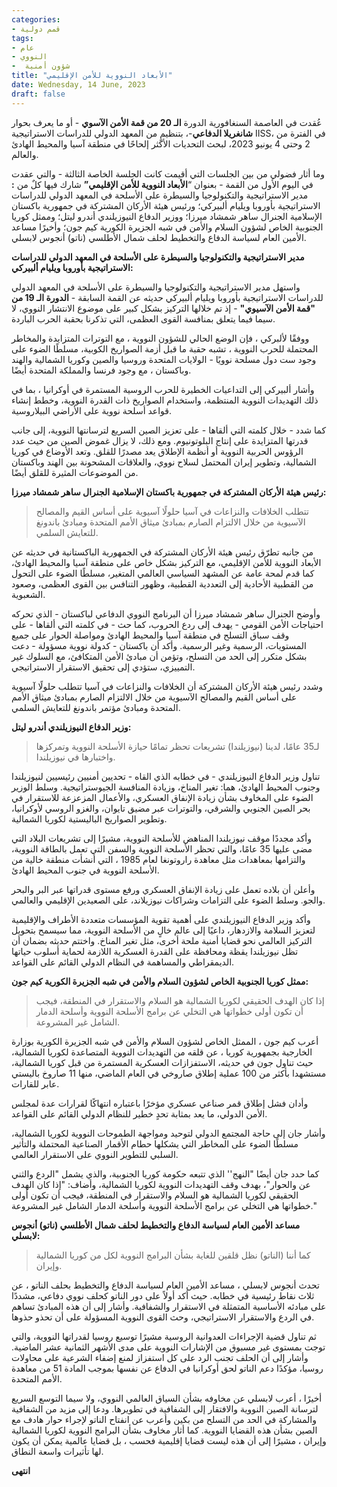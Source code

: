 ```yaml
---
categories:
- قمم دولية
tags:
- عام
- النووي
-  شؤون أمنية
title: "الأبعاد النووية للأمن الإقليمي"
date: Wednesday, 14 June, 2023 
draft: false
---
```


عُقدت في العاصمة السنغافورية الدورة **الـ 20 من قمة الأمن الآسوي** - أو ما يعرف بحوار **شانغريلا الدفاعي**-، بتنظيمٍ من المعهد الدولي للدراسات الاستراتيجية IISS، في الفترة من 2 وحتى 4 يونيو 2023، لبحث التحديات الأكثر إلحاحًا في منطقة آسيا والمحيط الهادئ والعالم.

وما أثار فضولي من بين الجلسات التي أقيمت كانت الجلسة الخاصة الثالثة - والتي عقدت في اليوم الأول من القمة - بعنوان “**الأبعاد النووية للأمن الإقليمي”** شارك فيها كلٌ من **:** مدير الاستراتيجية والتكنولوجيا والسيطرة على الأسلحة في المعهد الدولي للدراسات الاستراتيجية بأوروبا ويليام ألبيركي؛ ورئيس هيئة الأركان المشتركة في جمهورية باكستان الإسلامية الجنرال ساهر شمشاد ميرزا؛ ووزير الدفاع النيوزيلندي أندرو ليتل؛ وممثل كوريا الجنوبية الخاص لشؤون السلام والأمن في شبه الجزيرة الكورية كيم جون؛ وأخيرًا مساعد الأمين العام لسياسة الدفاع والتخطيط لحلف شمال الأطلسي (ناتو) أنجوس لابسلي.

**مدير الاستراتيجية والتكنولوجيا والسيطرة على الأسلحة في المعهد الدولي للدراسات الاستراتيجية بأوروبا ويليام ألبيركي:**

واستهل مدير الاستراتيجية والتكنولوجيا والسيطرة على الأسلحة في المعهد الدولي للدراسات الاستراتيجية بأوروبا ويليام ألبيركي حديثه عن القمة السابقة - **الدورة الـ 19 من "قمة الأمن الآسيوي"** - إذ تم خلالها التركيز بشكل كبير على موضوع الانتشار النووي، لا سيما فيما يتعلق بمنافسة القوى العظمى، التي تذكرنا بحقبة الحرب الباردة.

ووفقًا لألبركي ، فإن الوضع الحالي للشؤون النووية ، مع التوترات المتزايدة والمخاطر المحتملة للحرب النووية ، تشبه حقبة ما قبل أزمة الصواريخ الكوبية، مسلطًا الضوء على وجود ست دول مسلحة نوويًا - الولايات المتحدة وروسيا والصين وكوريا الشمالية والهند وباكستان ، مع وجود فرنسا والمملكة المتحدة أيضًا.

وأشار ألبيركي إلى التداعيات الخطيرة للحرب الروسية المستمرة في أوكرانيا ، بما في ذلك التهديدات النووية المنتظمة، واستخدام الصواريخ ذات القدرة النووية، وخطط إنشاء قواعد أسلحة نووية على الأراضي البيلاروسية.

كما شدد - خلال كلمته التي ألقاها - على تعزيز الصين السريع لترسانتها النووية، إلى جانب قدرتها المتزايدة على إنتاج البلوتونيوم. ومع ذلك، لا يزال غموض الصين من حيث عدد الرؤوس الحربية النووية أو أنظمة الإطلاق يعد مصدرًا للقلق. وتعد الأوضاع في كوريا الشمالية، وتطوير إيران المحتمل لسلاح نووي، والعلاقات المشحونة بين الهند وباكستان من الموضوعات المثيرة للقلق أيضًا.
 

**رئيس هيئة الأركان المشتركة في جمهورية باكستان الإسلامية الجنرال ساهر شمشاد ميرزا:**

> تتطلب الخلافات والنزاعات في آسيا حلولًا آسيوية على أساس القيم والمصالح الآسيوية من خلال الالتزام الصارم بمبادئ ميثاق الأمم المتحدة ومبادئ باندونغ للتعايش السلمي.

من جانبه تطرّق رئيس هيئة الأركان المشتركة في الجمهورية الباكستانية في حديثه عن الأبعاد النووية للأمن الإقليمي، مع التركيز بشكل خاص على منطقة آسيا والمحيط الهادئ، كما قدم لمحة عامة عن المشهد السياسي العالمي المتغير، مسلطًا الضوء على التحول من القطبية الأحادية إلى التعددية القطبية، وظهور التنافس بين القوى العظمى، وصعود الشعبوية.

وأوضح الجنرال ساهر شمشاد ميرزا أن البرنامج النووي الدفاعي لباكستان - الذي تحركه احتياجات الأمن القومي - يهدف إلى ردع الحروب، كما حث - في كلمته التي ألقاها - على وقف سباق التسلح في منطقة آسيا والمحيط الهادئ ومواصلة الحوار على جميع المستويات، الرسمية وغير الرسمية.
وأكد أن باكستان - كدولة نووية مسؤولة - دعت بشكل متكرر إلى الحد من التسلح، وتؤمن أن مبادئ الأمن المتكافئ، مع السلوك غير التمييزي، ستؤدي إلى تحقيق الاستقرار الاستراتيجي.

وشدد رئيس هيئة الأركان المشتركة أن الخلافات والنزاعات في آسيا تتطلب حلولًا آسيوية على أساس القيم والمصالح الآسيوية من خلال الالتزام الصارم بمبادئ ميثاق الأمم المتحدة ومبادئ مؤتمر باندونغ للتعايش السلمي.

**وزير الدفاع النيوزيلندي أندرو ليتل:**

> لـ35 عامًا، لدينا (نيوزيلندا) تشريعات تحظر تمامًا حيازة الأسلحة النووية وتمركزها واختبارها في نيوزيلندا.

تناول وزير الدفاع النيوزيلندي - في خطابه الذي القاه - تحديين أمنيين رئيسيين لنيوزيلندا وجنوب المحيط الهادئ، هما: تغير المناخ، وزيادة المنافسة الجيوستراتيجية. 
وسلط الوزير الضوء على المخاوف بشأن زيادة الإنفاق العسكري، والأعمال المزعزعة للاستقرار في بحر الصين الجنوبي والشرقي، والتوترات عبر مضيق تايوان، والغزو الروسي لأوكرانيا، وتطوير الصواريخ الباليستية لكوريا الشمالية.

وأكد مجددًا موقف نيوزيلندا المناهض للأسلحة النووية، مشيرًا إلى تشريعات البلاد التي مضى عليها 35 عامًا، والتي تحظر الأسلحة النووية والسفن التي تعمل بالطاقة النووية، والتزامها بمعاهدات مثل معاهدة راروتونغا لعام 1985 ، التي أنشأت منطقة خالية من الأسلحة النووية في جنوب المحيط الهادئ.

وأعلن أن بلاده تعمل على زيادة الإنفاق العسكري ورفع مستوى قدراتها عبر البر والبحر والجو. وسلط الضوء على التزامات وشراكات نيوزيلاند، على الصعيدين الإقليمي والعالمي.

وأكد وزير الدفاع النيوزيلندي على أهمية تقوية المؤسسات متعددة الأطراف والإقليمية لتعزيز السلامة والازدهار، داعيًا إلى عالم خالٍ من الأسلحة النووية، مما سيسمح بتحويل التركيز العالمي نحو قضايا أمنية ملحة أخرى، مثل تغير المناخ. واختتم حديثه بضمان أن تظل نيوزيلندا يقظة ومحافظة على القدرة العسكرية اللازمة لحماية أسلوب حياتها الديمقراطي والمساهمة في النظام الدولي القائم على القواعد.


**ممثل كوريا الجنوبية الخاص لشؤون السلام والأمن في شبه الجزيرة الكورية كيم جون:**

> إذا كان الهدف الحقيقي لكوريا الشمالية هو السلام والاستقرار في المنطقة، فيجب أن تكون أولى خطواتها هي التخلي عن برامج الأسلحة النووية وأسلحة الدمار الشامل غير المشروعة.

أعرب كيم جون ، الممثل الخاص لشؤون السلام والأمن في شبه الجزيرة الكورية بوزارة الخارجية بجمهورية كوريا ، عن قلقه من التهديدات النووية المتصاعدة لكوريا الشمالية، حيث تناول جون في حديثه، الاستفزازات العسكرية المستمرة من قبل كوريا الشمالية، مستشهدا بأكثر من 100 عملية إطلاق صاروخي في العام الماضي، منها 11 صاروخ باليستي عابر للقارات.

وأدان فشل إطلاق قمر صناعي عسكري مؤخرًا باعتباره انتهاكًا لقرارات عدة لمجلس الأمن الدولي، ما يعد بمثابة تحدٍ خطير للنظام الدولي القائم على القواعد.

وأشار جان إلى حاجة المجتمع الدولي لتوحيد ومواجهة الطموحات النووية لكوريا الشمالية، مسلطًا الضوء على المخاطر التي يشكلها حطام الأقمار الصناعية المحتملة والتأثير السلبي للتطوير النووي على الاستقرار العالمي.

كما حدد جان أيضًا "النهج'' الذي تتبعه حكومة كوريا الجنوبية، والذي يشمل "الردع والثني عن والحوار"، بهدف وقف التهديدات النووية لكوريا الشمالية، وأضاف: "إذا كان الهدف الحقيقي لكوريا الشمالية هو السلام والاستقرار في المنطقة، فيجب أن تكون أولى خطواتها هي التخلي عن برامج الأسلحة النووية وأسلحة الدمار الشامل غير المشروعة."

**مساعد الأمين العام لسياسة الدفاع والتخطيط لحلف شمال الأطلسي (ناتو) أنجوس لابسلي:**

> كما أننا (الناتو) نظل قلقين للغاية بشأن البرامج النووية لكل من كوريا الشمالية وإيران.

تحدث أنجوس لابسلي ، مساعد الأمين العام لسياسة الدفاع والتخطيط بحلف الناتو ، عن ثلاث نقاط رئيسية في خطابه.
حيث أكد أولاً على دور الناتو كحلف نووي دفاعي، مشددًا على مبادئه الأساسية المتمثلة في الاستقرار والشفافية. وأشار إلى أن هذه المبادئ تساهم في الردع والاستقرار الاستراتيجي، وحث القوى النووية المسؤولة على أن تحذو حذوها.

ثم تناول قضية الإجراءات العدوانية الروسية مشيرًا توسيع روسيا لقدراتها النووية، والتي توجت بمستوى غير مسبوق من الإشارات النووية على مدى الأشهر الثمانية عشر الماضية. وأشار إلى أن الحلف تجنب الرد على كل استفزاز لمنع إضفاء الشرعية على محاولات روسيا، مؤكدًا دعم الناتو لحق أوكرانيا في الدفاع عن نفسها بموجب المادة 51 من معاهدة الأمم المتحدة.

أخيرًا ، أعرب لابسلي عن مخاوفه بشأن السياق العالمي النووي، ولا سيما التوسع السريع لترسانة الصين النووية والافتقار إلى الشفافية في تطويرها. ودعا إلى مزيد من الشفافية والمشاركة في الحد من التسلح من بكين وأعرب عن انفتاح الناتو لإجراء حوار هادف مع الصين بشأن هذه القضايا النووية. كما أثار مخاوف بشأن البرامج النووية لكوريا الشمالية وإيران ، مشيرًا إلى أن هذه ليست قضايا إقليمية فحسب ، بل قضايا عالمية يمكن أن يكون لها تأثيرات واسعة النطاق.

**انتهى**

